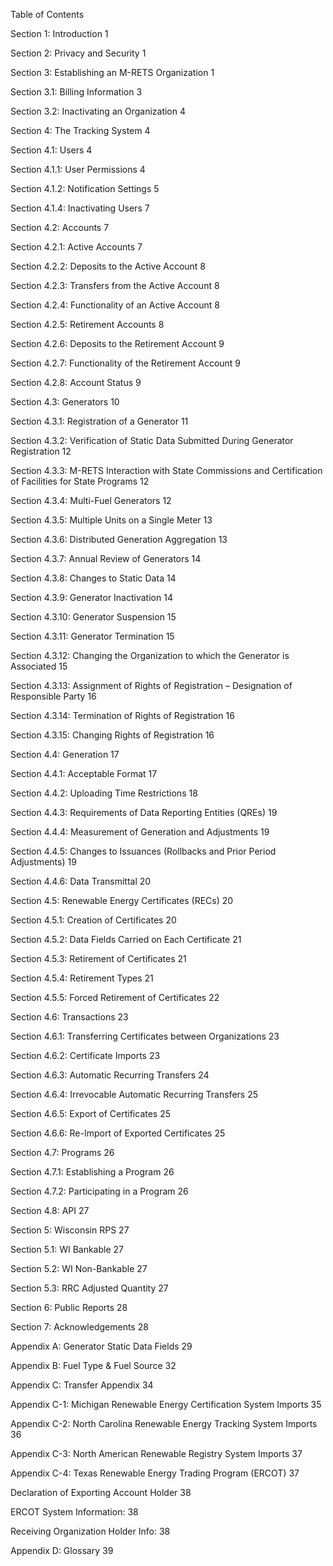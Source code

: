 Table of Contents

Section 1: Introduction        1

Section 2: Privacy and Security        1

Section 3: Establishing an M-RETS Organization        1

Section 3.1: Billing Information        3

Section 3.2: Inactivating an Organization        4

Section 4: The Tracking System        4

Section 4.1: Users        4

Section 4.1.1: User Permissions        4

Section 4.1.2: Notification Settings        5

Section 4.1.4: Inactivating Users        7

Section 4.2: Accounts        7

Section 4.2.1: Active Accounts        7

Section 4.2.2: Deposits to the Active Account        8

Section 4.2.3: Transfers from the Active Account        8

Section 4.2.4: Functionality of an Active Account        8

Section 4.2.5: Retirement Accounts        8

Section 4.2.6: Deposits to the Retirement Account        9

Section 4.2.7: Functionality of the Retirement Account        9

Section 4.2.8: Account Status        9

Section 4.3: Generators        10

Section 4.3.1: Registration of a Generator        11

Section 4.3.2: Verification of Static Data Submitted During Generator Registration        12

Section 4.3.3: M-RETS Interaction with State Commissions and Certification of Facilities for State Programs        12

Section 4.3.4: Multi-Fuel Generators        12

Section 4.3.5: Multiple Units on a Single Meter        13

Section 4.3.6: Distributed Generation Aggregation        13

Section 4.3.7: Annual Review of Generators        14

Section 4.3.8: Changes to Static Data        14

Section 4.3.9: Generator Inactivation        14

Section 4.3.10: Generator Suspension        15

Section 4.3.11: Generator Termination        15

Section 4.3.12: Changing the Organization to which the Generator is Associated        15

Section 4.3.13: Assignment of Rights of Registration – Designation of Responsible Party        16

Section 4.3.14: Termination of Rights of Registration        16

Section 4.3.15: Changing Rights of Registration        16

Section 4.4: Generation        17

Section 4.4.1: Acceptable Format        17

Section 4.4.2: Uploading Time Restrictions        18

Section 4.4.3: Requirements of Data Reporting Entities (QREs)        19

Section 4.4.4: Measurement of Generation and Adjustments        19

Section 4.4.5: Changes to Issuances (Rollbacks and Prior Period Adjustments)        19

Section 4.4.6: Data Transmittal        20

Section 4.5: Renewable Energy Certificates (RECs)        20

Section 4.5.1: Creation of Certificates        20

Section 4.5.2: Data Fields Carried on Each Certificate        21

Section 4.5.3: Retirement of Certificates        21

Section 4.5.4: Retirement Types        21

Section 4.5.5: Forced Retirement of Certificates        22

Section 4.6: Transactions        23

Section 4.6.1: Transferring Certificates between Organizations        23

Section 4.6.2: Certificate Imports        23

Section 4.6.3: Automatic Recurring Transfers        24

Section 4.6.4: Irrevocable Automatic Recurring Transfers        25

Section 4.6.5: Export of Certificates        25

Section 4.6.6: Re-Import of Exported Certificates        25

Section 4.7: Programs        26

Section 4.7.1: Establishing a Program        26

Section 4.7.2: Participating in a Program        26

Section 4.8: API        27

Section 5: Wisconsin RPS        27

Section 5.1: WI Bankable        27

Section 5.2: WI Non-Bankable        27

Section 5.3: RRC Adjusted Quantity        27

Section 6: Public Reports        28

Section 7: Acknowledgements        28

Appendix A: Generator Static Data Fields        29

Appendix B: Fuel Type &amp; Fuel Source        32

Appendix C: Transfer Appendix        34

Appendix C-1: Michigan Renewable Energy Certification System Imports        35

Appendix C-2: North Carolina Renewable Energy Tracking System Imports        36

Appendix C-3: North American Renewable Registry System Imports        37

Appendix C-4: Texas Renewable Energy Trading Program (ERCOT)        37

Declaration of Exporting Account Holder        38

ERCOT System Information:        38

Receiving Organization Holder Info:        38

Appendix D: Glossary        39
